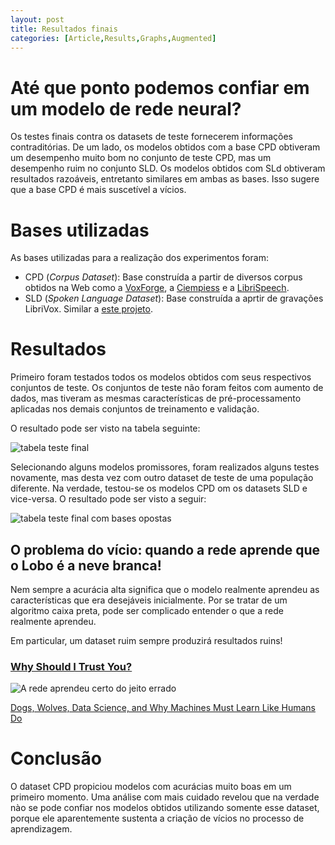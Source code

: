 ```yaml
---
layout: post
title: Resultados finais
categories: [Article,Results,Graphs,Augmented]
---
```


# Até que ponto podemos confiar em um modelo de rede neural?

Os testes finais contra os datasets de teste fornecerem informações contraditórias. De um lado, os modelos obtidos com a base CPD obtiveram um desempenho muito bom no conjunto de teste CPD, mas um desempenho ruim no conjunto SLD. Os modelos obtidos com SLd obtiveram resultados razoáveis, entretanto similares em ambas as bases. Isso sugere que a base CPD é mais suscetível a vícios. 

# Bases utilizadas

As bases utilizadas para a realização dos experimentos foram:
- CPD (_Corpus Dataset_): Base construída a partir de diversos corpus obtidos na Web como a [VoxForge](http://www.voxforge.org/), a [Ciempiess](http://www.ciempiess.org) e a [LibriSpeech](http://www.openslr.org/12).
- SLD (_Spoken Language Dataset_): Base construída a aprtir de gravações LibriVox. Similar a [este projeto](https://github.com/tomasz-oponowicz/spoken_language_dataset/tree/a4235d4710377607f20a9b967ce3447e0c4a11a4).

# Resultados 

Primeiro foram testados todos os modelos obtidos com seus respectivos conjuntos de teste. Os conjuntos de teste não foram feitos com aumento de dados, mas tiveram as mesmas características de pré-processamento aplicadas nos demais conjuntos de treinamento e validação.

O resultado pode ser visto na tabela seguinte:

![tabela teste final](https://user-images.githubusercontent.com/34692520/64397357-8642da00-d050-11e9-9684-a62cdbc1fe3b.png)

Selecionando alguns modelos promissores, foram realizados alguns testes novamente, mas desta vez com outro dataset de teste de uma população diferente. Na verdade, testou-se os modelos CPD om os datasets SLD e vice-versa. O resultado pode ser visto a seguir:

![tabela teste final com bases opostas](https://user-images.githubusercontent.com/34692520/64397310-5e537680-d050-11e9-977e-889f18d818c0.png)

## O problema do vício: quando a rede aprende que o Lobo é a neve branca!

Nem sempre a acurácia alta significa que o modelo realmente aprendeu as características que era desejáveis inicialmente. Por se tratar de um algoritmo caixa preta, pode ser complicado entender o que a rede realmente aprendeu.

Em particular, um dataset ruim sempre produzirá resultados ruins!

### [Why Should I Trust You?](https://arxiv.org/abs/1602.04938)

![A rede aprendeu certo do jeito errado](https://hackernoon.com/hn-images/1*H6w9DUlhLSoA6-CSwLpO5Q.png)

[Dogs, Wolves, Data Science, and Why Machines Must Learn Like Humans Do](https://hackernoon.com/dogs-wolves-data-science-and-why-machines-must-learn-like-humans-do-41c43bc7f982)

# Conclusão

O dataset CPD propiciou modelos com acurácias muito boas em um primeiro momento. Uma análise com mais cuidado revelou que na verdade nào se pode confiar nos modelos obtidos utilizando somente esse dataset, porque ele aparentemente sustenta a criação de vícios no processo de aprendizagem.
